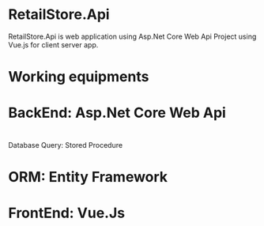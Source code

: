 # RetailStore.Api
RetailStore.Api is web application using Asp.Net Core Web Api Project using Vue.js for client server app.
# Working equipments
<h1>BackEnd: Asp.Net Core Web Api<h1>
<h1></h1>Database Query: Stored Procedure</h1>
<h1>ORM: Entity Framework</h1>  
<h1>FrontEnd: Vue.Js</h1>
